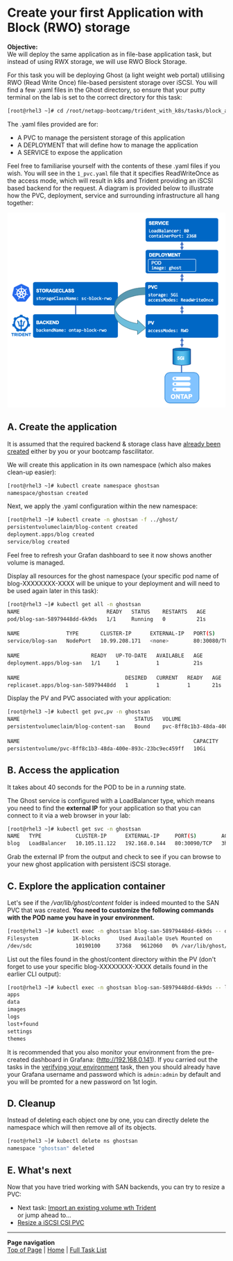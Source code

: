# Create your first Application with Block (RWO) storage

**Objective:**  
We will deploy the same application as in file-base application task, but instead of using RWX storage, we will use RWO Block Storage.

For this task you will be deploying Ghost (a light weight web portal) utlilising RWO (Read Write Once) file-based persistent storage over iSCSI.  You will find a few .yaml files in the Ghost directory, so ensure that your putty terminal on the lab is set to the correct directory for this task:

```bash
[root@rhel3 ~]# cd /root/netapp-bootcamp/trident_with_k8s/tasks/block_app/ghost
```

The .yaml files provided are for:

- A PVC to manage the persistent storage of this application
- A DEPLOYMENT that will define how to manage the application
- A SERVICE to expose the application

Feel free to familiarise yourself with the contents of these .yaml files if you wish.  You will see in the ```1_pvc.yaml``` file that it specifies ReadWriteOnce as the access mode, which will result in k8s and Trident providing an iSCSI based backend for the request.  A diagram is provided below to illustrate how the PVC, deployment, service and surrounding infrastructure all hang together:

<p align="center"><img src="../../../images/block-app.png" width="650px"></p>

## A. Create the application

It is assumed that the required backend & storage class have [already been created](../config_file) either by you or your bootcamp fascilitator.

We will create this application in its own namespace (which also makes clean-up easier):

```bash
[root@rhel3 ~]# kubectl create namespace ghostsan
namespace/ghostsan created
```

Next, we apply the .yaml configuration within the new namespace:

```bash
[root@rhel3 ~]# kubectl create -n ghostsan -f ../ghost/
persistentvolumeclaim/blog-content created
deployment.apps/blog created
service/blog created
```

Feel free to refresh your Grafan dashboard to see it now shows another volume is managed.

Display all resources for the ghost namespace (your specific pod name of blog-XXXXXXXX-XXXX will be unique to your deployment and will need to be used again later in this task):

```bash
[root@rhel3 ~]# kubectl get all -n ghostsan
NAME                            READY   STATUS    RESTARTS   AGE
pod/blog-san-58979448dd-6k9ds   1/1     Running   0          21s

NAME               TYPE       CLUSTER-IP      EXTERNAL-IP   PORT(S)        AGE
service/blog-san   NodePort   10.99.208.171   <none>        80:30080/TCP   17s

NAME                       READY   UP-TO-DATE   AVAILABLE   AGE
deployment.apps/blog-san   1/1     1            1           21s

NAME                                  DESIRED   CURRENT   READY   AGE
replicaset.apps/blog-san-58979448dd   1         1         1       21s
```

Display the PV and PVC associated with your application:

```bash
[root@rhel3 ~]# kubectl get pvc,pv -n ghostsan
NAME                                     STATUS   VOLUME                                     CAPACITY   ACCESS MODES   STORAGECLASS        AGE
persistentvolumeclaim/blog-content-san   Bound    pvc-8ff8c1b3-48da-400e-893c-23bc9ec459ff   10Gi       RWO            sc-block-rwo   4m16s

NAME                                                        CAPACITY   ACCESS MODES   RECLAIM POLICY   STATUS   CLAIM                       STORAGECLASS        REASON   AGE
persistentvolume/pvc-8ff8c1b3-48da-400e-893c-23bc9ec459ff   10Gi       RWO            Delete           Bound    ghostsan/blog-content-san   sc-block-rwo            4m15s
```

## B. Access the application

It takes about 40 seconds for the POD to be in a *running* state.

The Ghost service is configured with a LoadBalancer type, which means you need to find the **external IP** for your application so that you can connect to it via a web browser in your lab:

```bash
[root@rhel3 ~]# kubectl get svc -n ghostsan
NAME   TYPE           CLUSTER-IP      EXTERNAL-IP     PORT(S)        AGE
blog   LoadBalancer   10.105.11.122   192.168.0.144   80:30090/TCP   3h14m
```

Grab the external IP from the output and check to see if you can browse to your new ghost application with persistent iSCSI storage.

## C. Explore the application container

Let's see if the */var/lib/ghost/content* folder is indeed mounted to the SAN PVC that was created.
**You need to customize the following commands with the POD name you have in your environment.**

```bash
[root@rhel3 ~]# kubectl exec -n ghostsan blog-san-58979448dd-6k9ds -- df /var/lib/ghost/content
Filesystem           1K-blocks      Used Available Use% Mounted on
/dev/sdc              10190100     37368   9612060   0% /var/lib/ghost/content
```

List out the files found in the ghost/content directory within the PV (don't forget to use your specific blog-XXXXXXXX-XXXX details found in the earlier CLI output):

```bash
[root@rhel3 ~]# kubectl exec -n ghostsan blog-san-58979448dd-6k9ds -- ls /var/lib/ghost/content
apps
data
images
logs
lost+found
settings
themes
```

It is recommended that you also monitor your environment from the pre-created dashboard in Grafana: (<http://192.168.0.141>).  If you carried out the tasks in the [verifying your environment](../verify_lab) task, then you should already have your Grafana username and password which is ```admin:admin``` by default and you will be promted for a new password on 1st login.

## D. Cleanup

Instead of deleting each object one by one, you can directly delete the namespace which will then remove all of its objects.

```bash
[root@rhel3 ~]# kubectl delete ns ghostsan
namespace "ghostsan" deleted
```

## E. What's next

Now that you have tried working with SAN backends, you can try to resize a PVC:

- Next task: [Import an existing volume wth Trident](../pv_import)  
or jump ahead to...
- [Resize a iSCSI CSI PVC](../resize_block)  

---
**Page navigation**  
[Top of Page](#top) | [Home](/README.md) | [Full Task List](/README.md#prod-k8s-cluster-tasks)
